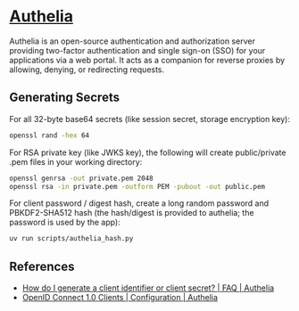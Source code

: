 # [Authelia](https://github.com/authelia/authelia)

Authelia is an open-source authentication and authorization server providing two-factor authentication and single sign-on (SSO) for your applications via a web portal. It acts as a companion for reverse proxies by allowing, denying, or redirecting requests.

## Generating Secrets

For all 32-byte base64 secrets (like session secret, storage encryption key):

```bash
openssl rand -hex 64
```

For RSA private key (like JWKS key), the following will create public/private .pem files in your working directory:

```bash
openssl genrsa -out private.pem 2048
openssl rsa -in private.pem -outform PEM -pubout -out public.pem
```

For client password / digest hash, create a long random password and PBKDF2-SHA512 hash
(the hash/digest is provided to authelia; the password is used by the app):

```bash
uv run scripts/authelia_hash.py
```

## References

- [How do I generate a client identifier or client secret? | FAQ | Authelia](https://www.authelia.com/integration/openid-connect/frequently-asked-questions/#how-do-i-generate-a-client-identifier-or-client-secret)
- [OpenID Connect 1.0 Clients | Configuration | Authelia](https://www.authelia.com/configuration/identity-providers/openid-connect/clients/)
